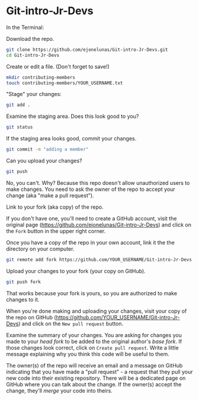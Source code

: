 # Git-intro-Jr-Devs

In the Terminal:

Download the repo.
```sh
git clone https://github.com/ejonelunas/Git-intro-Jr-Devs.git
cd Git-intro-Jr-Devs
```

Create or edit a file. (Don't forget to save!)
```sh
mkdir contributing-members
touch contributing-members/YOUR_USERNAME.txt
```

"Stage" your changes:
```sh
git add .
```

Examine the staging area. Does this look good to you?
```sh
git status
```

If the staging area looks good, commit your changes.
```sh
git commit -m "adding a member"
```

Can you upload your changes?

```sh
git push
```

No, you can't. Why? Because this repo doesn't allow unauthorized users to make changes. You need to ask the owner of the repo to accept your change (aka "make a pull request").

Link to your fork (aka copy) of the repo.

If you don't have one, you'll need to create a GitHub account, visit the original page (https://github.com/ejonelunas/Git-intro-Jr-Devs) and click on the `Fork` button in the upper right corner.

Once you have a copy of the repo in your own account, link it the the directory on your computer.
```sh
git remote add fork https://github.com/YOUR_USERNAME/Git-intro-Jr-Devs.git
```

Upload your changes to your fork (your copy on GitHub).
```sh
git push fork
```

That works because your fork is yours, so you are authorized to make changes to it.

When you're done making and uploading your changes, visit your copy of the repo on GitHub (https://github.com/YOUR_USERNAME/Git-intro-Jr-Devs) and click on the `New pull request` button. 

Examine the summary of your changes. You are asking for changes you made to your _head fork_ to be added to the original author's  _base fork_. If those changes look correct, click on `Create pull request`. Write a little message explaining why you think this code will be useful to them.

The owner(s) of the repo will receive an email and a message on GitHub indicating that you have made a "pull request" - a request that they pull your new code into their existing repository. There will be a dedicated page on GitHub where you can talk about the change. If the owner(s) accept the change, they'll _merge_ your code into theirs.
